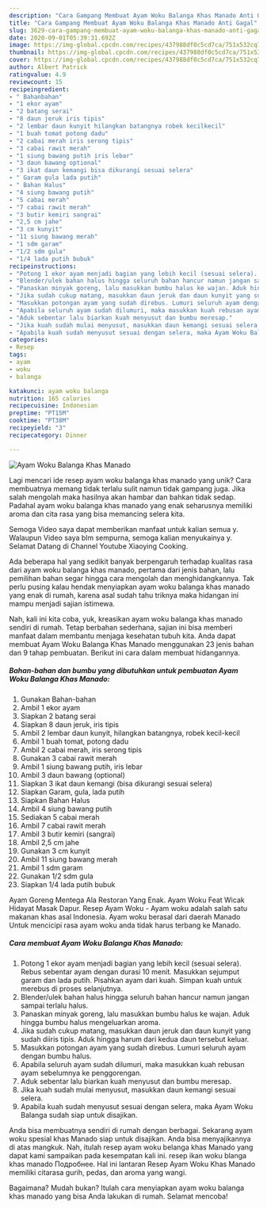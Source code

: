 ```yaml
---
description: "Cara Gampang Membuat Ayam Woku Balanga Khas Manado Anti Gagal"
title: "Cara Gampang Membuat Ayam Woku Balanga Khas Manado Anti Gagal"
slug: 3629-cara-gampang-membuat-ayam-woku-balanga-khas-manado-anti-gagal
date: 2020-09-01T05:39:31.692Z
image: https://img-global.cpcdn.com/recipes/437988df0c5cd7ca/751x532cq70/ayam-woku-balanga-khas-manado-foto-resep-utama.jpg
thumbnail: https://img-global.cpcdn.com/recipes/437988df0c5cd7ca/751x532cq70/ayam-woku-balanga-khas-manado-foto-resep-utama.jpg
cover: https://img-global.cpcdn.com/recipes/437988df0c5cd7ca/751x532cq70/ayam-woku-balanga-khas-manado-foto-resep-utama.jpg
author: Albert Patrick
ratingvalue: 4.9
reviewcount: 15
recipeingredient:
- " Bahanbahan"
- "1 ekor ayam"
- "2 batang serai"
- "8 daun jeruk iris tipis"
- "2 lembar daun kunyit hilangkan batangnya robek kecilkecil"
- "1 buah tomat potong dadu"
- "2 cabai merah iris serong tipis"
- "3 cabai rawit merah"
- "1 siung bawang putih iris lebar"
- "3 daun bawang optional"
- "3 ikat daun kemangi bisa dikurangi sesuai selera"
- " Garam gula lada putih"
- " Bahan Halus"
- "4 siung bawang putih"
- "5 cabai merah"
- "7 cabai rawit merah"
- "3 butir kemiri sangrai"
- "2,5 cm jahe"
- "3 cm kunyit"
- "11 siung bawang merah"
- "1 sdm garam"
- "1/2 sdm gula"
- "1/4 lada putih bubuk"
recipeinstructions:
- "Potong 1 ekor ayam menjadi bagian yang lebih kecil (sesuai selera). Rebus sebentar ayam dengan durasi 10 menit. Masukkan sejumput garam dan lada putih. Pisahkan ayam dari kuah. Simpan kuah untuk merebus di proses selanjutnya."
- "Blender/ulek bahan halus hingga seluruh bahan hancur namun jangan sampai terlalu halus."
- "Panaskan minyak goreng, lalu masukkan bumbu halus ke wajan. Aduk hingga bumbu halus mengeluarkan aroma."
- "Jika sudah cukup matang, masukkan daun jeruk dan daun kunyit yang sudah diiris tipis. Aduk hingga harum dari kedua daun tersebut keluar."
- "Masukkan potongan ayam yang sudah direbus. Lumuri seluruh ayam dengan bumbu halus."
- "Apabila seluruh ayam sudah dilumuri, maka masukkan kuah rebusan ayam sebelumnya ke penggorengan."
- "Aduk sebentar lalu biarkan kuah menyusut dan bumbu meresap."
- "Jika kuah sudah mulai menyusut, masukkan daun kemangi sesuai selera."
- "Apabila kuah sudah menyusut sesuai dengan selera, maka Ayam Woku Balanga sudah siap untuk disajikan."
categories:
- Resep
tags:
- ayam
- woku
- balanga

katakunci: ayam woku balanga 
nutrition: 165 calories
recipecuisine: Indonesian
preptime: "PT15M"
cooktime: "PT38M"
recipeyield: "3"
recipecategory: Dinner

---
```



![Ayam Woku Balanga Khas Manado](https://img-global.cpcdn.com/recipes/437988df0c5cd7ca/751x532cq70/ayam-woku-balanga-khas-manado-foto-resep-utama.jpg)

Lagi mencari ide resep ayam woku balanga khas manado yang unik? Cara membuatnya memang tidak terlalu sulit namun tidak gampang juga. Jika salah mengolah maka hasilnya akan hambar dan bahkan tidak sedap. Padahal ayam woku balanga khas manado yang enak seharusnya memiliki aroma dan cita rasa yang bisa memancing selera kita.

Semoga Video saya dapat memberikan manfaat untuk kalian semua y. Walaupun Video saya blm sempurna, semoga kalian menyukainya y. Selamat Datang di Channel Youtube Xiaoying Cooking.

Ada beberapa hal yang sedikit banyak berpengaruh terhadap kualitas rasa dari ayam woku balanga khas manado, pertama dari jenis bahan, lalu pemilihan bahan segar hingga cara mengolah dan menghidangkannya. Tak perlu pusing kalau hendak menyiapkan ayam woku balanga khas manado yang enak di rumah, karena asal sudah tahu triknya maka hidangan ini mampu menjadi sajian istimewa.


Nah, kali ini kita coba, yuk, kreasikan ayam woku balanga khas manado sendiri di rumah. Tetap berbahan sederhana, sajian ini bisa memberi manfaat dalam membantu menjaga kesehatan tubuh kita. Anda dapat membuat Ayam Woku Balanga Khas Manado menggunakan 23 jenis bahan dan 9 tahap pembuatan. Berikut ini cara dalam membuat hidangannya.

<!--inarticleads1-->

##### Bahan-bahan dan bumbu yang dibutuhkan untuk pembuatan Ayam Woku Balanga Khas Manado:

1. Gunakan  Bahan-bahan
1. Ambil 1 ekor ayam
1. Siapkan 2 batang serai
1. Siapkan 8 daun jeruk, iris tipis
1. Ambil 2 lembar daun kunyit, hilangkan batangnya, robek kecil-kecil
1. Ambil 1 buah tomat, potong dadu
1. Ambil 2 cabai merah, iris serong tipis
1. Gunakan 3 cabai rawit merah
1. Ambil 1 siung bawang putih, iris lebar
1. Ambil 3 daun bawang (optional)
1. Siapkan 3 ikat daun kemangi (bisa dikurangi sesuai selera)
1. Siapkan  Garam, gula, lada putih
1. Siapkan  Bahan Halus
1. Ambil 4 siung bawang putih
1. Sediakan 5 cabai merah
1. Ambil 7 cabai rawit merah
1. Ambil 3 butir kemiri (sangrai)
1. Ambil 2,5 cm jahe
1. Gunakan 3 cm kunyit
1. Ambil 11 siung bawang merah
1. Ambil 1 sdm garam
1. Gunakan 1/2 sdm gula
1. Siapkan 1/4 lada putih bubuk


Ayam Goreng Mentega Ala Restoran Yang Enak. Ayam Woku Feat Wicak Hidayat Masak Dapur. Resep Ayam Woku - Ayam woku adalah salah satu makanan khas asal Indonesia. Ayam woku berasal dari daerah Manado Untuk mencicipi rasa ayam woku anda tidak harus terbang ke Manado. 

<!--inarticleads2-->

##### Cara membuat Ayam Woku Balanga Khas Manado:

1. Potong 1 ekor ayam menjadi bagian yang lebih kecil (sesuai selera). Rebus sebentar ayam dengan durasi 10 menit. Masukkan sejumput garam dan lada putih. Pisahkan ayam dari kuah. Simpan kuah untuk merebus di proses selanjutnya.
1. Blender/ulek bahan halus hingga seluruh bahan hancur namun jangan sampai terlalu halus.
1. Panaskan minyak goreng, lalu masukkan bumbu halus ke wajan. Aduk hingga bumbu halus mengeluarkan aroma.
1. Jika sudah cukup matang, masukkan daun jeruk dan daun kunyit yang sudah diiris tipis. Aduk hingga harum dari kedua daun tersebut keluar.
1. Masukkan potongan ayam yang sudah direbus. Lumuri seluruh ayam dengan bumbu halus.
1. Apabila seluruh ayam sudah dilumuri, maka masukkan kuah rebusan ayam sebelumnya ke penggorengan.
1. Aduk sebentar lalu biarkan kuah menyusut dan bumbu meresap.
1. Jika kuah sudah mulai menyusut, masukkan daun kemangi sesuai selera.
1. Apabila kuah sudah menyusut sesuai dengan selera, maka Ayam Woku Balanga sudah siap untuk disajikan.


Anda bisa membuatnya sendiri di rumah dengan berbagai. Sekarang ayam woku spesial khas Manado siap untuk disajikan. Anda bisa menyajikannya di atas mangkuk. Nah, itulah resep ayam woku belanga khas Manado yang dapat kami sampaikan pada kesempatan kali ini. resep ikan woku blanga khas manado Подробнее. Hal ini lantaran Resep Ayam Woku Khas Manado memiliki citarasa gurih, pedas, dan aroma yang wangi. 

Bagaimana? Mudah bukan? Itulah cara menyiapkan ayam woku balanga khas manado yang bisa Anda lakukan di rumah. Selamat mencoba!

